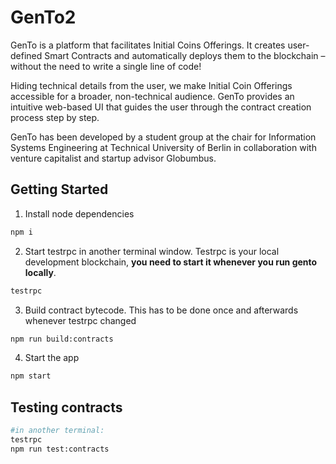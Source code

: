 # GenTo2

GenTo is a platform that facilitates Initial Coins Offerings. It creates user-defined Smart Contracts and automatically deploys them to the blockchain – without the need to write a single line of code!

Hiding technical details from the user, we make Initial Coin Offerings accessible for a broader, non-technical audience. GenTo provides an intuitive web-based UI that guides the user through the contract creation process step by step.

GenTo has been developed by a student group at the chair for Information Systems Engineering at Technical University of Berlin in collaboration with venture capitalist and startup advisor Globumbus.

## Getting Started

1. Install node dependencies
```bash
npm i
```
2. Start testrpc in another terminal window. Testrpc is your local development blockchain, **you need to start it whenever you run gento locally**.
```bash
testrpc
```
3. Build contract bytecode. This has to be done once and afterwards whenever testrpc changed
```bash
npm run build:contracts
```
4. Start the app
```bash
npm start
```

## Testing contracts
```bash
#in another terminal:
testrpc
npm run test:contracts
```